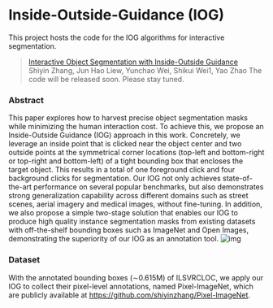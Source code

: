 # Inside-Outside-Guidance (IOG)
This project hosts the code for the IOG algorithms for interactive segmentation.
> [Interactive Object Segmentation with Inside-Outside Guidance](http://openaccess.thecvf.com/content_CVPR_2020/papers/Zhang_Interactive_Object_Segmentation_With_Inside-Outside_Guidance_CVPR_2020_paper.pdf)  
> Shiyin Zhang, Jun Hao Liew, Yunchao Wei, Shikui Wei1, Yao Zhao
The code will be released soon. Please stay tuned.
### Abstract
This paper explores how to harvest precise object segmentation masks while minimizing the human interaction cost. To achieve this, we propose an Inside-Outside Guidance (IOG) approach in this work. Concretely, we leverage an inside point that is clicked near the object center and two outside points at the symmetrical corner locations (top-left and bottom-right or top-right and bottom-left) of a tight bounding box that encloses the target object. This results in a total of one foreground click and four background clicks for segmentation. Our IOG not only achieves state-of-the-art performance on several popular benchmarks, but also demonstrates strong generalization capability across different domains such as street scenes, aerial imagery and medical images, without fine-tuning. In addition, we also propose a simple two-stage solution that enables our IOG to produce high quality instance segmentation masks from existing datasets with off-the-shelf bounding boxes such as ImageNet and Open Images, demonstrating the superiority of our IOG as an annotation tool.
![img](https://github.com/shiyinzhang/Inside-Outside-Guidance/blob/master/ims/ims.jpg "img")
### Dataset
With the annotated bounding boxes (∼0.615M) of ILSVRCLOC, we apply our IOG to collect their pixel-level annotations, named Pixel-ImageNet, which are publicly available at https://github.com/shiyinzhang/Pixel-ImageNet.
